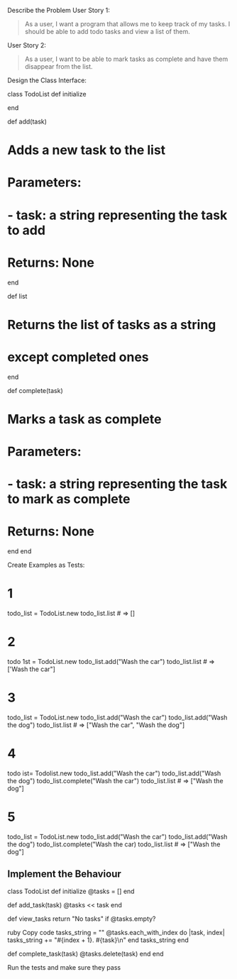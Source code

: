 Describe the Problem
User Story 1:
>As a user, I want a program that allows me to keep track of my tasks. 
>I should be able to add todo tasks and view a list of them.

User Story 2:
>As a user, I want to be able to mark tasks 
>as complete and have them disappear from the list.

Design the Class Interface:

class TodoList
def initialize

end

def add(task)
# Adds a new task to the list
# Parameters:
# - task: a string representing the task to add
# Returns: None
end

def list
# Returns the list of tasks as a string
# except completed ones
end

def complete(task)
# Marks a task as complete
# Parameters:
# - task: a string representing the task to mark as complete
# Returns: None
end
end


Create Examples as Tests: 


# 1
todo_list = TodoList.new
todo_list.list # => []

# 2
todo 1st = TodoList.new
todo_list.add("Wash the car")
todo_list.list # => ['Wash the car"]

# 3
todo_list = TodoList.new 
todo_list.add("Wash the car")
todo_list.add("Wash the dog")
todo_list.list # => ["Wash the car", "Wash the dog"]

# 4
todo ist= Todolist.new
todo_list.add("Wash the car")
todo_list.add("Wash the dog")
todo_list.complete("Wash the car")
todo_list.list # => ["Wash the dog"]

# 5
todo_list = TodoList.new 
todo_list.add("Wash the car")
todo_list.add("Wash the dog")
todo_list.complete("Wash the car)
todo_list.list # => ["Wash the dog"]

## Implement the Behaviour
class TodoList
def initialize
@tasks = []
end

def add_task(task)
@tasks << task
end

def view_tasks
return "No tasks" if @tasks.empty?

ruby
Copy code
tasks_string = ""
@tasks.each_with_index do |task, index|
  tasks_string += "#{index + 1}. #{task}\n"
end
tasks_string
end

def complete_task(task)
@tasks.delete(task)
end
end

Run the tests and make sure they pass





